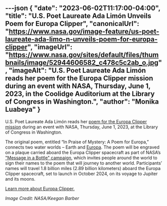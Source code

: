 ---json
{
  "date": "2023-06-02T11:17:00-04:00",
  "title": "U.S. Poet Laureate Ada Limón Unveils Poem for Europa Clipper",
  "canonicalUrl": "https://www.nasa.gov/image-feature/us-poet-laureate-ada-limo-n-unveils-poem-for-europa-clipper",
  "imageUrl": "https://www.nasa.gov/sites/default/files/thumbnails/image/52944606582_c478c5c2ab_o.jpg",
  "imageAlt": "U.S. Poet Laureate Ada Limón reads her poem for the Europa Clipper mission during an event with NASA, Thursday, June 1, 2023, in the Coolidge Auditorium at the Library of Congress in Washington.",
  "author": "Monika Luabeya"
}
---

U.S. Poet Laureate Ada Limón reads her [poem for the Europa Clipper mission](https://www.youtube.com/watch?v=EgWbeDNPD6o) during an event with NASA, Thursday, June 1, 2023, at the Library of Congress in Washington.

The original poem, entitled “In Praise of Mystery: A Poem for Europa,” connects two water worlds – Earth and [Europa](https://solarsystem.nasa.gov/moons/jupiter-moons/europa/in-depth/). The poem will be engraved on a plaque carried aboard the Europa Clipper spacecraft as part of NASA’s ["Message in a Bottle" campaign](https://www.nasa.gov/press-release/nasa-invites-public-to-sign-poem-that-will-fly-aboard-europa-clipper), which invites people around the world to sign their names to the poem that will journey to another world. Participants’ names will travel 1.8 billion miles (2.89 billion kilometers) aboard the Europa Clipper spacecraft, set to launch in October 2024, on its voyage to Jupiter and its moons.

[Learn more about Europa Clipper.](https://europa.nasa.gov/)

_Image Credit: NASA/Keegan Barber_
